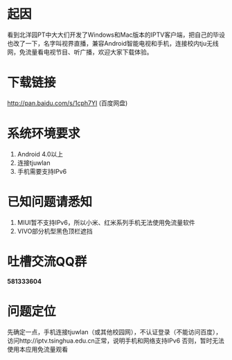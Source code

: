 # 起因
看到北洋园PT中大大们开发了Windows和Mac版本的IPTV客户端，把自己的毕设也改了一下，名字叫视界直播，兼容Android智能电视和手机，连接校内tju无线网，免流量看电视节目、听广播，欢迎大家下载体验。

# 下载链接
http://pan.baidu.com/s/1cph7YI  (百度网盘)

# 系统环境要求
1. Android 4.0以上
2. 连接tjuwlan
3. 手机需要支持IPv6

# 已知问题请悉知
1. MIUI暂不支持IPv6，所以小米、红米系列手机无法使用免流量软件
2. VIVO部分机型黑色顶栏遮挡

# 吐槽交流QQ群
**581333604**

# 问题定位
先确定一点，手机连接tjuwlan（或其他校园网），不认证登录（不能访问百度），访问http://iptv.tsinghua.edu.cn正常，说明手机和网络支持IPv6
否则，暂时无法使用本应用免流量观看
